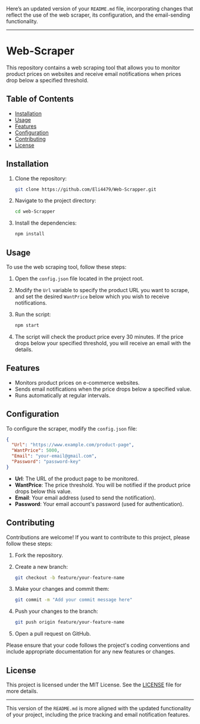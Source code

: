Here’s an updated version of your `README.md` file, incorporating changes that reflect the use of the web scraper, its configuration, and the email-sending functionality.

---

# Web-Scraper

This repository contains a web scraping tool that allows you to monitor product prices on websites and receive email notifications when prices drop below a specified threshold.

## Table of Contents

- [Installation](#installation)
- [Usage](#usage)
- [Features](#features)
- [Configuration](#configuration)
- [Contributing](#contributing)
- [License](#license)

## Installation

1. Clone the repository:

   ```sh
   git clone https://github.com/Eli4479/Web-Scrapper.git
   ```

2. Navigate to the project directory:

   ```sh
   cd web-Scrapper
   ```

3. Install the dependencies:
   ```sh
   npm install
   ```

## Usage

To use the web scraping tool, follow these steps:

1. Open the `config.json` file located in the project root.

2. Modify the `Url` variable to specify the product URL you want to scrape, and set the desired `WantPrice` below which you wish to receive notifications.

3. Run the script:

   ```sh
   npm start
   ```

4. The script will check the product price every 30 minutes. If the price drops below your specified threshold, you will receive an email with the details.

## Features

- Monitors product prices on e-commerce websites.
- Sends email notifications when the price drops below a specified value.
- Runs automatically at regular intervals.

## Configuration

To configure the scraper, modify the `config.json` file:

```json
{
  "Url": "https://www.example.com/product-page",
  "WantPrice": 5000,
  "Email": "your-email@gmail.com",
  "Password": "password-key"
}
```

- **Url**: The URL of the product page to be monitored.
- **WantPrice**: The price threshold. You will be notified if the product price drops below this value.
- **Email**: Your email address (used to send the notification).
- **Password**: Your email account's password (used for authentication).

## Contributing

Contributions are welcome! If you want to contribute to this project, please follow these steps:

1. Fork the repository.

2. Create a new branch:

   ```sh
   git checkout -b feature/your-feature-name
   ```

3. Make your changes and commit them:

   ```sh
   git commit -m "Add your commit message here"
   ```

4. Push your changes to the branch:

   ```sh
   git push origin feature/your-feature-name
   ```

5. Open a pull request on GitHub.

Please ensure that your code follows the project's coding conventions and include appropriate documentation for any new features or changes.

## License

This project is licensed under the MIT License. See the [LICENSE](LICENSE) file for more details.

---

This version of the `README.md` is more aligned with the updated functionality of your project, including the price tracking and email notification features.
